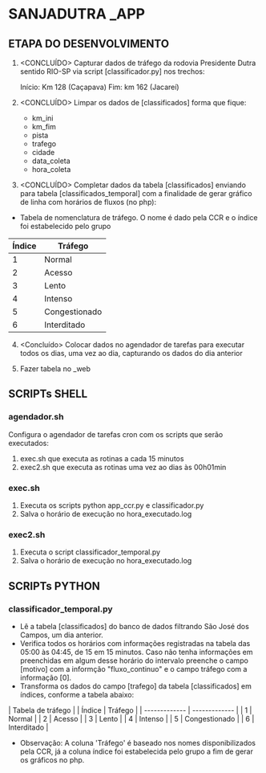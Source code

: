 # SANJADUTRA _APP

## ETAPA DO DESENVOLVIMENTO

1. <CONCLUÍDO> Capturar dados de tráfego da rodovia Presidente Dutra sentido RIO-SP via script [classificador.py] nos trechos:

    Início: Km 128 (Caçapava)
    Fim: km 162 (Jacareí)

2. <CONCLUÍDO> Limpar os dados de [classificados] forma que fique:

   - km_ini
   - km_fim
   - pista
   - trafego
   - cidade
   - data_coleta
   - hora_coleta

3. <CONCLUÍDO> Completar dados da tabela [classificados] enviando para tabela [classificados_temporal] com a finalidade de gerar gráfico de linha com horários de fluxos (no php):

- Tabela de nomenclatura de tráfego. O nome é dado pela CCR e o índice foi estabelecido pelo grupo

| Índice        | Tráfego       | 
| ------------- | ------------- | 
| 1             | Normal        | 
| 2             | Acesso        | 
| 3             | Lento         | 
| 4             | Intenso       |
| 5             | Congestionado |
| 6             | Interditado   |

4. <Concluído> Colocar dados no agendador de tarefas para executar todos os dias, uma vez ao dia, capturando os dados do dia anterior

5. Fazer tabela no _web

## SCRIPTs SHELL

### agendador.sh

Configura o agendador de tarefas cron com os scripts que serão executados:

1. exec.sh que executa as rotinas a cada 15 minutos
2. exec2.sh que executa as rotinas uma vez ao dias às 00h01min

### exec.sh

1. Executa os scripts python app_ccr.py e classificador.py
2. Salva o horário de execução no hora_executado.log

### exec2.sh

1. Executa o script classificador_temporal.py
2. Salva o horário de execução no hora_executado.log

## SCRIPTs PYTHON

### classificador_temporal.py

- Lê a tabela [classificados] do banco de dados filtrando São José dos Campos, um dia anterior.
- Verifica todos os horários com informações registradas na tabela das 05:00 às 04:45, de 15 em 15 minutos. Caso não tenha informações em preenchidas em algum desse horário do intervalo preenche o campo [motivo] com a informção "fluxo_continuo" e o campo tráfego com a informação [0].
- Transforma os dados do campo [trafego] da tabela [classificados] em índices, conforme a tabela abaixo:

|       Tabela de tráfego       |
| Índice        | Tráfego       | 
| ------------- | ------------- | 
| 1             | Normal        | 
| 2             | Acesso        | 
| 3             | Lento         | 
| 4             | Intenso       |
| 5             | Congestionado |
| 6             | Interditado   |

- Observação: A coluna 'Tráfego' é baseado nos nomes disponibilizados pela CCR, já a coluna índice foi estabelecida pelo grupo a fim de gerar os gráficos no php.
